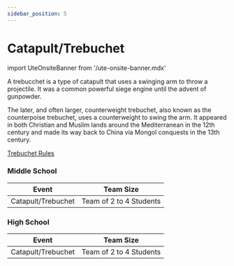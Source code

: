 ```yaml
---
sidebar_position: 5
---
```


# Catapult/Trebuchet

import UteOnsiteBanner from '/ute-onsite-banner.mdx'

<UteOnsiteBanner />

A trebucchet is a type of catapult that uses a swinging arm to throw a projectile. It was a common powerful siege engine until the advent of gunpowder.

The later, and often larger, counterweight trebuchet, also known as the counterpoise trebuchet, uses a counterweight to swing the arm. It appeared in both Christian and Muslim lands around the Mediterranean in the 12th century and made its way back to China via Mongol conquests in the 13th century.

[Trebuchet Rules](https://drive.google.com/file/d/1Nl93W74H_8KMwX9EriUVdFliaH1wGxKE/view?usp=sharing)

### Middle School

| Event              | Team Size               |
| ------------------ | ----------------------- |
| Catapult/Trebuchet | Team of 2 to 4 Students |

### High School

| Event              | Team Size               |
| ------------------ | ----------------------- |
| Catapult/Trebuchet | Team of 2 to 4 Students |
